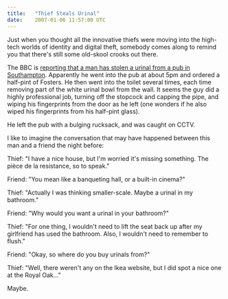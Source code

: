 ```yaml
---
title:   "Thief Steals Urinal"
date:    2007-01-06 11:57:00 UTC
---
```


Just when you thought all the innovative thiefs were moving into the high-tech worlds of identity and digital theft, somebody comes along to remind you that there's still some old-skool crooks out there.

The BBC is <a href="http://news.bbc.co.uk/1/hi/england/hampshire/6234445.stm">reporting that a man has stolen a urinal from a pub in Southampton</a>. Apparently he went into the pub at about 5pm and ordered a half-pint of Fosters. He then went into the toilet several times, each time removing part of the white urinal bowl from the wall. It seems the guy did a highly professional job, turning off the stopcock and capping the pipe, and wiping his fingerprints from the door as he left (one wonders if he also wiped his fingerprints from his half-pint glass).

He left the pub with a bulging rucksack, and was caught on CCTV.

I like to imagine the conversation that may have happened between this man and a friend the night before:

Thief: "I have a nice house, but I'm worried it's missing something. The pièce de la resistance, so to speak."

Friend: "You mean like a banqueting hall, or a built-in cinema?"

Thief: "Actually I was thinking smaller-scale. Maybe a urinal in my bathroom."

Friend: "Why would you want a urinal in your bathroom?"

Thief: "For one thing, I wouldn't need to lift the seat back up after my girlfriend has used the bathroom. Also, I wouldn't need to remember to flush."

Friend: "Okay, so where do you buy urinals from?"

Thief: "Well, there weren't any on the Ikea website, but I did spot a nice one at the Royal Oak..."

Maybe.